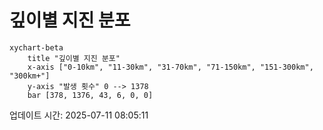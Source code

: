 # 깊이별 지진 분포

```mermaid
xychart-beta
    title "깊이별 지진 분포"
    x-axis ["0-10km", "11-30km", "31-70km", "71-150km", "151-300km", "300km+"]
    y-axis "발생 횟수" 0 --> 1378
    bar [378, 1376, 43, 6, 0, 0]
```

업데이트 시간: 2025-07-11 08:05:11
